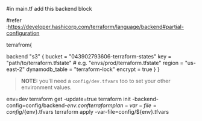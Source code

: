 #in main.tf add this backend block

#refer :https://developer.hashicorp.com/terraform/language/backend#partial-configuration

terrafrom{

backend "s3" {
    bucket         = "043902793606-terraform-states"
    key            = "path/to/terraform.tfstate"  # e.g. "envs/prod/terraform.tfstate"
    region         = "us-east-2"
    dynamodb_table = "terraform-lock"
    encrypt        = true
  }
}

> **NOTE:** you'll need a `config/dev.tfvars` too to set your other environment values.



env=dev
terraform get -update=true
terraform init -backend-config=config/backend-${env}.conf
terraform plan -var-file=config/${env}.tfvars
terraform apply -var-file=config/${env}.tfvars

